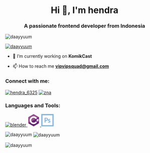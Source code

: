 <h1 align="center">Hi 👋, I'm hendra</h1>
<h3 align="center">A passionate frontend developer from Indonesia</h3>

<p align="left"> <img src="https://komarev.com/ghpvc/?username=daayyuum&label=Profile%20views&color=0e75b6&style=flat" alt="daayyuum" /> </p>

<p align="left"> <a href="https://github.com/ryo-ma/github-profile-trophy"><img src="https://github-profile-trophy.vercel.app/?username=daayyuum" alt="daayyuum" /></a> </p>

- 🔭 I’m currently working on **KomikCast**

- 📫 How to reach me **vipvipsquad@gmail.com**

<h3 align="left">Connect with me:</h3>
<p align="left">
<a href="https://instagram.com/hendra_6325" target="blank"><img align="center" src="https://raw.githubusercontent.com/rahuldkjain/github-profile-readme-generator/master/src/images/icons/Social/instagram.svg" alt="hendra_6325" height="30" width="40" /></a>
<a href="https://discord.gg/zna" target="blank"><img align="center" src="https://raw.githubusercontent.com/rahuldkjain/github-profile-readme-generator/master/src/images/icons/Social/discord.svg" alt="zna" height="30" width="40" /></a>
</p>

<h3 align="left">Languages and Tools:</h3>
<p align="left"> <a href="https://www.blender.org/" target="_blank" rel="noreferrer"> <img src="https://download.blender.org/branding/community/blender_community_badge_white.svg" alt="blender" width="40" height="40"/> </a> <a href="https://www.w3schools.com/cs/" target="_blank" rel="noreferrer"> <img src="https://raw.githubusercontent.com/devicons/devicon/master/icons/csharp/csharp-original.svg" alt="csharp" width="40" height="40"/> </a> <a href="https://www.photoshop.com/en" target="_blank" rel="noreferrer"> <img src="https://raw.githubusercontent.com/devicons/devicon/master/icons/photoshop/photoshop-line.svg" alt="photoshop" width="40" height="40"/> </a> </p>

<p><img align="left" src="https://github-readme-stats.vercel.app/api/top-langs?username=daayyuum&show_icons=true&locale=en&layout=compact" alt="daayyuum" /></p>

<p>&nbsp;<img align="center" src="https://github-readme-stats.vercel.app/api?username=daayyuum&show_icons=true&locale=en" alt="daayyuum" /></p>

<p><img align="center" src="https://github-readme-streak-stats.herokuapp.com/?user=daayyuum&" alt="daayyuum" /></p>
